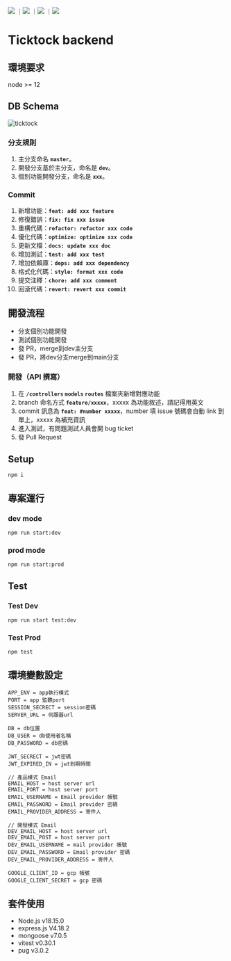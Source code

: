 ![](https://img.shields.io/github/stars/Taichyng-team-4/tickTock-backend.svg)
｜![](https://img.shields.io/github/forks/Taichyng-team-4/tickTock-backend.svg)
｜![](https://img.shields.io/github/issues-pr/Taichyng-team-4/tickTock-backend.svg)
｜![](https://img.shields.io/github/issues/Taichyng-team-4/tickTock-backend.svg)


# Ticktock backend

## 環境要求

node >= 12

## DB Schema

![ticktock](https://user-images.githubusercontent.com/105664533/236652970-e86850ec-1526-4b99-af51-66138dc68b6c.svg)


### 分支規則

1. 主分支命名 **`master`**。
2. 開發分支基於主分支，命名是 **`dev`**。
3. 個別功能開發分支，命名是 **`xxx`**。

### Commit

1. 新增功能：**`feat: add xxx feature`**
2. 修復錯誤：**`fix: fix xxx issue`**
3. 重構代碼：**`refactor: refactor xxx code`**
4. 優化代碼：**`optimize: optimize xxx code`**
5. 更新文檔：**`docs: update xxx doc`**
6. 增加測試：**`test: add xxx test`**
7. 增加依賴庫：**`deps: add xxx dependency`**
8. 格式化代碼：**`style: format xxx code`**
9. 提交注釋：**`chore: add xxx comment`**
10. 回滾代碼：**`revert: revert xxx commit`**

## 開發流程

- 分支個別功能開發
- 測試個別功能開發
- 發 PR，merge到dev主分支
- 發 PR，將dev分支merge到main分支

### 開發（API 撰寫）

1. 在 **`/controllers` `models` `routes`** 檔案夾新增對應功能
2. branch 命名方式 **`feature/xxxxx`**，xxxxx 為功能敘述，請記得用英文
3. commit 訊息為 **`feat: #number xxxxx`**，number 填 issue 號碼會自動 link 到單上，xxxxx 為補充資訊
4. 進入測試，有問題測試人員會開 bug ticket
5. 發 Pull Request


## Setup

```
npm i
```

## 專案運行

### dev mode
```
npm run start:dev
```

### prod mode
```
npm run start:prod
```

## Test

### Test Dev

```
npm run start test:dev
```

### Test Prod
```
npm test
```

## 環境變數設定

```env
APP_ENV = app執行模式
PORT = app 監聽port
SESSION_SECRECT = session密碼
SERVER_URL = 伺服器url

DB = db位置
DB_USER = db使用者名稱
DB_PASSWORD = db密碼

JWT_SECRECT = jwt密碼
JWT_EXPIRED_IN = jwt到期時間

// 產品模式 Email
EMAIL_HOST = host server url
EMAIL_PORT = host server port
EMAIL_USERNAME = Email provider 帳號
EMAIL_PASSWORD = Email provider 密碼
EMAIL_PROVIDER_ADDRESS = 寄件人

// 開發模式 Email
DEV_EMAIL_HOST = host server url
DEV_EMAIL_POST = host server port
DEV_EMAIL_USERNAME = mail provider 帳號
DEV_EMAIL_PASSWORD = Email provider 密碼
DEV_EMAIL_PROVIDER_ADDRESS = 寄件人

GOOGLE_CLIENT_ID = gcp 帳號
GOOGLE_CLIENT_SECRET = gcp 密碼
```

## 套件使用
- Node.js v18.15.0
- express.js V4.18.2
- mongoose v7.0.5
- vitest v0.30.1
- pug v3.0.2
